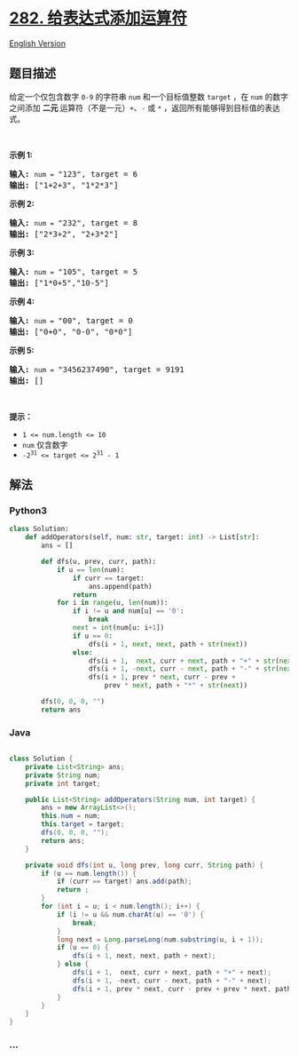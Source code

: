 # [282. 给表达式添加运算符](https://leetcode-cn.com/problems/expression-add-operators)

[English Version](/solution/0200-0299/0282.Expression%20Add%20Operators/README_EN.md)

## 题目描述

<!-- 这里写题目描述 -->

<p>给定一个仅包含数字&nbsp;<code>0-9</code>&nbsp;的字符串 <code>num</code> 和一个目标值整数 <code>target</code> ，在 <code>num</code> 的数字之间添加 <strong>二元 </strong>运算符（不是一元）<code>+</code>、<code>-</code>&nbsp;或&nbsp;<code>*</code>&nbsp;，返回所有能够得到目标值的表达式。</p>

<p>&nbsp;</p>

<p><strong>示例 1:</strong></p>

<pre>
<strong>输入:</strong> <code>num = </code>"123", target = 6
<strong>输出: </strong>["1+2+3", "1*2*3"] 
</pre>

<p><strong>示例&nbsp;2:</strong></p>

<pre>
<strong>输入:</strong> <code>num = </code>"232", target = 8
<strong>输出: </strong>["2*3+2", "2+3*2"]</pre>

<p><strong>示例 3:</strong></p>

<pre>
<strong>输入:</strong> <code>num = </code>"105", target = 5
<strong>输出: </strong>["1*0+5","10-5"]</pre>

<p><strong>示例&nbsp;4:</strong></p>

<pre>
<strong>输入:</strong> <code>num = </code>"00", target = 0
<strong>输出: </strong>["0+0", "0-0", "0*0"]
</pre>

<p><strong>示例 5:</strong></p>

<pre>
<strong>输入:</strong> <code>num = </code>"3456237490", target = 9191
<strong>输出: </strong>[]</pre>

<p>&nbsp;</p>

<p><strong>提示：</strong></p>

<ul>
	<li><code>1 &lt;= num.length &lt;= 10</code></li>
	<li><code>num</code> 仅含数字</li>
	<li><code>-2<sup>31</sup> &lt;= target &lt;= 2<sup>31</sup> - 1</code></li>
</ul>

## 解法

<!-- 这里可写通用的实现逻辑 -->

<!-- tabs:start -->

### **Python3**

<!-- 这里可写当前语言的特殊实现逻辑 -->

```python
class Solution:
    def addOperators(self, num: str, target: int) -> List[str]:
        ans = []

        def dfs(u, prev, curr, path):
            if u == len(num):
                if curr == target:
                    ans.append(path)
                return
            for i in range(u, len(num)):
                if i != u and num[u] == '0':
                    break
                next = int(num[u: i+1])
                if u == 0:
                    dfs(i + 1, next, next, path + str(next))
                else:
                    dfs(i + 1,  next, curr + next, path + "+" + str(next))
                    dfs(i + 1, -next, curr - next, path + "-" + str(next))
                    dfs(i + 1, prev * next, curr - prev +
                        prev * next, path + "*" + str(next))

        dfs(0, 0, 0, "")
        return ans
```

### **Java**

<!-- 这里可写当前语言的特殊实现逻辑 -->

```java

class Solution {
    private List<String> ans;
    private String num;
    private int target;

    public List<String> addOperators(String num, int target) {
        ans = new ArrayList<>();
        this.num = num;
        this.target = target;
        dfs(0, 0, 0, "");
        return ans;
    }

    private void dfs(int u, long prev, long curr, String path) {
        if (u == num.length()) {
            if (curr == target) ans.add(path);
            return ;
        }
        for (int i = u; i < num.length(); i++) {
            if (i != u && num.charAt(u) == '0') {
                break;
            }
            long next = Long.parseLong(num.substring(u, i + 1));
            if (u == 0) {
                dfs(i + 1, next, next, path + next);
            } else {
                dfs(i + 1,  next, curr + next, path + "+" + next);
                dfs(i + 1, -next, curr - next, path + "-" + next);
                dfs(i + 1, prev * next, curr - prev + prev * next, path + "*" + next);
            }
        }
    }
}
```

### **...**

```

```

<!-- tabs:end -->
